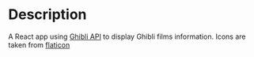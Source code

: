 # Description

A React app using [Ghibli API](https://ghibliapi.herokuapp.com/) to display Ghibli films information. Icons are taken from [flaticon](https://www.flaticon.com/)
